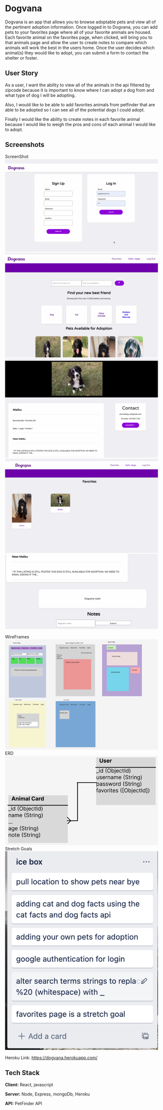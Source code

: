 
# Dogvana 

Dogvana is an app that allows you to browse adoptable pets and 
view all of the pertinent adoption information. Once logged in to 
Dogvana, you can add pets to your favorites page where all of your 
favorite animals are housed. Each favorite animal on the favorites 
page, when clicked, will bring you to that animals page and allow 
the user to create notes to compare which animals will work the best
in the users home. Once the user decides which animal(s) they would 
like to adopt, you can submit a form to contact the shelter or foster. 


## User Story

As a user, I want the ability to view all of the animals in the api filtered by zipcode because it is important to know where I can adopt a dog from and what type of dog I will be adopting. 

Also, I would like to be able to add favorites animals from petfinder that are able to be adopted so I can see all of the potential dogs I could adopt. 

Finally I would like the ability to create notes in each favorite animal because I would like to weigh the pros and cons of each animal I would like to adopt. 



## Screenshots

ScreenShot
![App Screenshot](./Screen%20Shot%202022-07-11%20at%209.31.28%20AM.png)
![App Screenshot](./Screen%20Shot%202022-07-11%20at%209.31.48%20AM.png)
![App Screenshot](./Screen%20Shot%202022-07-11%20at%209.32.12%20AM.png)
![App Screenshot](./Screen%20Shot%202022-07-11%20at%209.32.29%20AM.png)
![App Screenshot](./Screen%20Shot%202022-07-11%20at%209.33.47%20AM.png)

WireFrames
![App Screenshot](./wireFrames.png)
ERD
![App Screenshot](./erdDogvana.png)
Stretch Goals 
![App Screenshot](./StretchGoals.png)


Heroku Link: https://dogvana.herokuapp.com/


## Tech Stack

**Client:** React, javascript

**Server:** Node, Express, mongoDb, Heroku

**API:** PetFinder API

